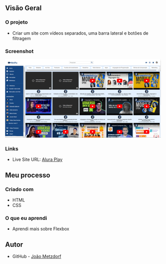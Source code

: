 ## Visão Geral

### O projeto

- Criar um site com vídeos separados, uma barra lateral e botões de filtragem

### Screenshot

![](./alura-play.png)

### Links

- Live Site URL: [Alura Play](alura-play-o6dajxbg1-joaometzdorf.vercel.app)

## Meu processo

### Criado com

- HTML
- CSS

### O que eu aprendi

- Aprendi mais sobre Flexbox

## Autor

- GitHub - [João Metzdorf](https://github.com/joaometzdorf)
